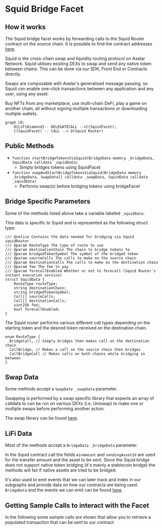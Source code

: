 # Squid Bridge Facet

## How it works

The Squid bridge facet works by forwarding calls to the Squid Router contract on the source chain. It is possible to find the contract addresses [here](https://docs.squidrouter.com/resources/urls-and-addresses).

Squid is the cross-chain swap and liquidity routing protocol on Axelar Network.
Squid utilises existing DEXs to swap and send any native token between chains. This can be done via our SDK, Front End or Contracts directly.

Swaps are composable with Axelar's generalised message passing, so Squid can enable one-click transactions between any application and any user, using any asset.

Buy NFTs from any marketplace, use multi-chain DeFi, play a game on another chain, all without signing multiple transactions or downloading multiple wallets.

```mermaid
graph LR;
    D{LiFiDiamond}-- DELEGATECALL -->C(SquidFacet);
    C(SquidFacet) -- CALL --> D(Squid Router)
```

## Public Methods

- `function startBridgeTokensViaSquid(BridgeData memory _bridgeData, SquidData calldata _squidData)`
  - Simply bridges tokens using SquidFacet
- `function swapAndStartBridgeTokensViaSquid(BridgeData memory _bridgeData, SwapData[] calldata _swapData, SquidData calldata _squidData)`
  - Performs swap(s) before bridging tokens using bridgeFacet

## Bridge Specific Parameters

Some of the methods listed above take a variable labeled `_squidData`.

This data is specific to Squid and is represented as the following struct type:

```solidity
/// @notice Contains the data needed for bridging via Squid squidRouter
/// @param RouteType The type of route to use
/// @param destinationChain The chain to bridge tokens to
/// @param bridgedTokenSymbol The symbol of the bridged token
/// @param sourceCalls The calls to make on the source chain
/// @param destinationCalls The calls to make on the destination chain
/// @param fee The fee to pay
/// @param forecallEnabled Whether or not to forecall (Squid Router's instant execution service)
struct SquidData {
    RouteType routeType;
    string destinationChain;
    string bridgedTokenSymbol;
    Call[] sourceCalls;
    Call[] destinationCalls;
    uint256 fee;
    bool forecallEnabled;
}
```
The Squid router performs various different call types depending on the starting token and the desired token received on the destination chain.

```solidity
enum RouteType {
  BridgeCall, // Simply bridges then makes call on the destination chain
  CallBridge, // Makes a call on the source chain then bridges
  CallBridgeCall // Makes calls on both chains while bridging in between
}
```
## Swap Data

Some methods accept a `SwapData _swapData` parameter.

Swapping is performed by a swap specific library that expects an array of calldata to can be run on various DEXs (i.e. Uniswap) to make one or multiple swaps before performing another action.

The swap library can be found [here](../src/Libraries/LibSwap.sol).

## LiFi Data

Most of the methods accept a `BridgeData _bridgeData` parameter.

In the Squid contract call the fields `minAmount` and `sendingAssetId` are used for the transfer amount and the asset to be sent. Since the Squid bridge does not support native token bridging (it's mainly a stablecoin bridge) the methods will fail if native assets are tried to be bridged.

It's also used to emit events that we can later track and index in our subgraphs and provide data on how our contracts are being used. `BridgeData` and the events we can emit can be found [here](../src/Interfaces/ILiFi.sol).

## Getting Sample Calls to interact with the Facet

In the following some sample calls are shown that allow you to retrieve a populated transaction that can be sent to our contract
